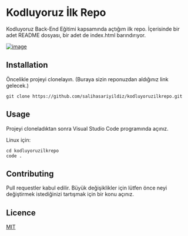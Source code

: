 # Kodluyoruz İlk Repo
Kodluyoruz Back-End Eğitimi kapsamında açtığım ilk repo. İçerisinde bir adet README dosyası, bir adet de index.html barındırıyor. 

[![image](https://r.resimlink.com/7SV03PLKt.png)](https://resimlink.com/7SV03PLKt)

## Installation 
Öncelikle projeyi clonelayın. (Buraya sizin reponuzdan aldığınız link gelecek.)

```
git clone https://github.com/salihasariyildiz/kodluyoruzilkrepo.git

```
## Usage 
Projeyi cloneladıktan sonra Visual Studio Code programında açınız.

Linux için:

```
cd kodluyoruzilkrepo
code .

```

## Contributing
Pull requestler kabul edilir. Büyük değişiklikler için lütfen önce neyi değiştirmek istediğinizi tartışmak için bir konu açınız. 

## Licence 
[MIT](https://github.com/salihasariyildiz/kdoluyoruzilkrepo/blob/main/LICENSE)
